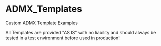 # ADMX_Templates
Custom ADMX Template Examples

All Templates are provided "AS IS" with no liability and should always be tested in a test environment before used in production!


